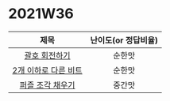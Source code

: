 # 2021W36

|                             제목                             | 난이도(or 정답비율) |
| :----------------------------------------------------------: | :-----------------: |
| [괄호 회전하기](https://programmers.co.kr/learn/courses/30/lessons/76502) |       순한맛        |
| [2개 이하로 다른 비트](https://programmers.co.kr/learn/courses/30/lessons/77885) |       순한맛        |
| [퍼즐 조각 채우기](https://programmers.co.kr/learn/courses/30/lessons/84021) |       중간맛        |